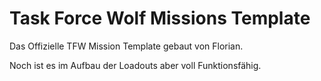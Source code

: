 # Task Force Wolf Missions Template

Das Offizielle TFW Mission Template gebaut von Florian.

Noch ist es im Aufbau der Loadouts aber voll Funktionsfähig.

